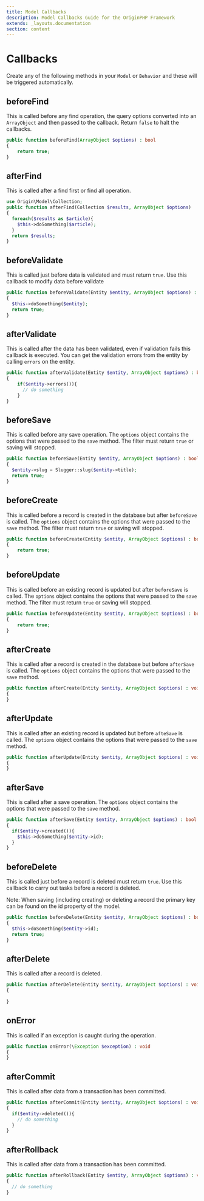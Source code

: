 ```yaml
---
title: Model Callbacks
description: Model Callbacks Guide for the OriginPHP Framework
extends: _layouts.documentation
section: content
---
```

# Callbacks

Create any of the following methods in your `Model` or `Behavior` and these will be triggered automatically.

## beforeFind

This is called before any find operation, the query options converted into an `ArrayObject` and then passed to the 
callback. Return `false` to halt the callbacks.

```php
public function beforeFind(ArrayObject $options) : bool
{
    return true;
}
```

## afterFind

This is called after a find first or find all operation.

```php
use Origin\Model\Collection;
public function afterFind(Collection $results, ArrayObject $options)
{
  foreach($results as $article){
    $this->doSomething($article);
  }
  return $results;
}
```

## beforeValidate

This is called just before data is validated and must return `true`. Use this callback to modify data before validate

```php
public function beforeValidate(Entity $entity, ArrayObject $options) : bool
{
  $this->doSomething($entity);
  return true;
}
```

## afterValidate

This is called after the data has been validated, even if validation fails this callback is executed. You can get the validation errors from the entity by calling `errors` on the entity.

```php
public function afterValidate(Entity $entity, ArrayObject $options) : bool
{
    if($entity->errors()){
      // do something
    }
}
```


## beforeSave

This is called before any save operation. The `options` object contains the options that were passed to the `save` method. The filter must return `true` or saving will stopped.

```php
public function beforeSave(Entity $entity, ArrayObject $options) : bool
{
  $entity->slug = Slugger::slug($entity->title);
  return true;
}
```

## beforeCreate

This is called before a record is created in the database but after `beforeSave` is called. The `options` object contains the options that were passed to the `save` method. The filter must return `true` or saving will stopped.

```php
public function beforeCreate(Entity $entity, ArrayObject $options) : bool
{
    return true;
}
```

## beforeUpdate

This is called before an existing record is updated but after `beforeSave` is called. The `options` object contains the options that were passed to the `save` method. The filter must return `true` or saving will stopped.

```php
public function beforeUpdate(Entity $entity, ArrayObject $options) : bool
{
    return true;
}
```

## afterCreate

This is called after a record is created in the database but before `afterSave` is called. The `options` object contains the options that were passed to the `save` method.

```php
public function afterCreate(Entity $entity, ArrayObject $options) : void
{
}
```

## afterUpdate

This is called after an existing record is updated but before `afteSave` is called. The `options` object contains the options that were passed to the `save` method.

```php
public function afterUpdate(Entity $entity, ArrayObject $options) : void
{
}
```

## afterSave

This is called after a save operation. The `options` object contains the options that were passed to the `save` method.

```php
public function afterSave(Entity $entity, ArrayObject $options) : bool
{
  if($entity->created()){
    $this->doSomething($entity->id);
  }
}
```

## beforeDelete

This is called just before a record is deleted must return `true`. Use this callback to carry out tasks before a record is deleted.

Note: When saving (including creating) or deleting a record the primary key can be found on the id property of the model.

```php
public function beforeDelete(Entity $entity, ArrayObject $options) : bool
{
  $this->doSomething($entity->id);
  return true;
}
```

## afterDelete

This is called after a record is deleted.

```php
public function afterDelete(Entity $entity, ArrayObject $options) : void
{
    
}
```

## onError

This is called if an exception is caught during the operation.

```php
public function onError(\Exception $exception) : void
{
}
```

## afterCommit

This is called after data from a transaction has been committed.

```php
public function afterCommit(Entity $entity, ArrayObject $options) : void
{
  if($entity->deleted()){
    // do something
  }
}
```

## afterRollback

This is called after data from a transaction has been committed.

```php
public function afterRollback(Entity $entity, ArrayObject $options) : void
{
  // do something
}
```